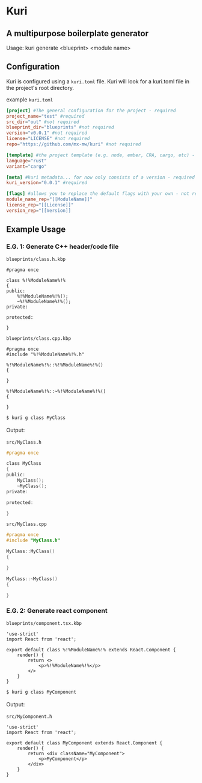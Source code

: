 # Kuri
## A multipurpose boilerplate generator

Usage: kuri generate \<blueprint> \<module name>

Configuration
-------------
Kuri is configured using a `kuri.toml` file. Kuri will look for a kuri.toml file in the project's root directory.<br>

example `kuri.toml`
```toml
[project] #The general configuration for the project - required
project_name="test" #required
src_dir="out" #not required
blueprint_dir="blueprints" #not required
version="v0.0.1" #not required
license="LICENSE" #not required
repo="https://github.com/mx-mw/kuri" #not required

[template] #the project template (e.g. node, ember, CRA, cargo, etc) - not required
language="rust" 
variant="cargo"

[meta] #kuri metadata... for now only consists of a version - required
kuri_version="0.0.1" #required

[flags] #allows you to replace the default flags with your own - not required
module_name_rep="[[ModuleName]]"
license_rep="[[License]]"
version_rep="[[Version]]

```

Example Usage
-------------
### E.G. 1: Generate C++ header/code file
`blueprints/class.h.kbp`
```kbp
#pragma once

class %!%ModuleName%!% 
{
public:
    %!%ModuleName%!%();
    ~%!%ModuleName%!%();
private:

protected:

}
```

`blueprints/class.cpp.kbp`
```kbp
#pragma once
#include "%!%ModuleName%!%.h"

%!%ModuleName%!%::%!%ModuleName%!%() 
{

}

%!%ModuleName%!%::~%!%ModuleName%!%() 
{

}
```
`$ kuri g class MyClass` <br><br>
Output: <br><br>
`src/MyClass.h`
```h
#pragma once

class MyClass
{
public:
    MyClass();
    ~MyClass();
private:

protected:

}
```

`src/MyClass.cpp`
```cpp
#pragma once
#include "MyClass.h"

MyClass::MyClass() 
{

}

MyClass::~MyClass() 
{

}
```

### E.G. 2: Generate react component
`blueprints/component.tsx.kbp`
```kbp
'use-strict'
import React from 'react';

export default class %!%ModuleName%!% extends React.Component {
    render() {
        return <>
            <p>%!%ModuleName%!%</p>
        </>
    }
}
```

`$ kuri g class MyComponent` <br><br>
Output: <br><br>
`src/MyComponent.h`
```tsx
'use-strict'
import React from 'react';

export default class MyComponent extends React.Component {
    render() {
        return <div className="MyComponent">
            <p>MyComponent</p>
        </div>
    }
}
```

